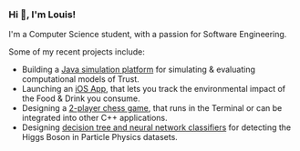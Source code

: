 ### Hi 👋, I'm Louis!

I'm a Computer Science student, with a passion for Software Engineering.

Some of my recent projects include:
- Building a [Java simulation platform](https://github.com/louisheery/trust-sim) for simulating & evaluating computational models of Trust.
- Launching an [iOS App](https://github.com/louisheery/what-the-impact-ios), that lets you track the environmental impact of the Food & Drink you consume.
- Designing a [2-player chess game](https://github.com/louisheery/chess-game), that runs in the Terminal or can be integrated into other C++ applications.
- Designing [decision tree and neural network classifiers](https://github.com/louisheery/Higgs-ML) for detecting the Higgs Boson in Particle Physics datasets.
